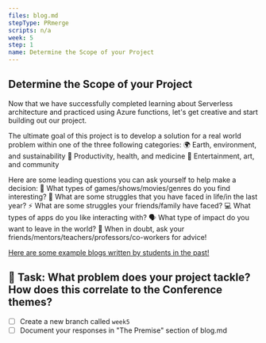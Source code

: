 ```yaml
---
files: blog.md
stepType: PRmerge
scripts: n/a
week: 5
step: 1
name: Determine the Scope of your Project
---
```


## Determine the Scope of your Project

Now that we have successfully completed learning about Serverless architecture and practiced using Azure functions, let's get creative and start building out our project.

The ultimate goal of this project is to develop a solution for a real world problem within one of the three following categories:
🌍 Earth, environment, and sustainability
💚 Productivity, health, and medicine
🎨 Entertainment, art, and community

Here are some leading questions you can ask yourself to help make a decision:
🧩 What types of games/shows/movies/genres do you find interesting?
🎒 What are some struggles that you have faced in life/in the last year?
⚡️ What are some struggles your friends/family have faced?
💻 What types of apps do you like interacting with?
🗣 What type of impact do you want to leave in the world?
🤝 When in doubt, ask your friends/mentors/teachers/professors/co-workers for advice!

[Here are some example blogs written by students in the past!](https://bitproject.org/blog)

## :pencil: Task: What problem does your project tackle? How does this correlate to the Conference themes?

- [ ] Create a new branch called `week5`
- [ ] Document your responses in "The Premise" section of blog.md